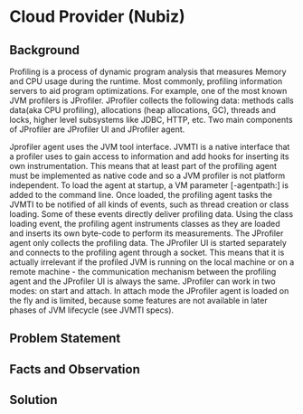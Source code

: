# Cloud Provider (Nubiz)

## Background
Profiling is a process of dynamic program analysis that measures Memory and CPU usage during the runtime. Most commonly, profiling information servers to aid program optimizations.  For example, one of the most known JVM profilers is JProfiler. JProfiler collects the following data: methods calls data(aka CPU profiling), allocations (heap allocations, GC), threads and locks, higher level subsystems like JDBC, HTTP, etc. Two main components of JProfiler are JProfiler UI and JProfiler agent.  

Jprofiler agent uses the JVM tool interface. JVMTI is a native interface that a profiler uses to gain access to information and add hooks for inserting its own instrumentation. This means that at least part of the profiling agent must be implemented as native code and so a JVM profiler is not platform independent. To load the agent at startup, a VM parameter [-agentpath:] is added to the command line. Once loaded, the profiling agent tasks the JVMTI to be notified of all kinds of events, such as thread creation or class loading. Some of these events directly deliver profiling data. Using the class loading event, the profiling agent instruments classes as they are loaded and inserts its own byte-code to perform its measurements. The JProfiler agent only collects the profiling data. The JProfiler UI is started separately and connects to the profiling agent through a socket. This means that it is actually irrelevant if the profiled JVM is running on the local machine or on a remote machine - the communication mechanism between the profiling agent and the JProfiler UI is always the same. JProfiler can work in two modes: on start and attach. In attach mode the JProfiler agent is loaded on the fly and is limited, because some features are not available in later phases of JVM lifecycle (see JVMTI specs).


## Problem Statement

## Facts and Observation

## Solution
